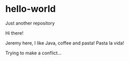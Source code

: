 # hello-world
Just another repository

Hi there!

Jeremy here, I like Java, coffee and pasta!
Pasta la vida!

Trying to make a conflict...
